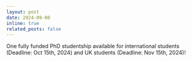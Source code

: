 ```yaml
---
layout: post
date: 2024-09-08
inline: true
related_posts: false
---
```


One fully funded PhD studentship available for international students (Deadline: Oct 15th, 2024) and UK students (Deadline: Nov 15th, 2024)!

